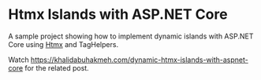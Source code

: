# Htmx Islands with ASP.NET Core

A sample project showing how to implement dynamic islands
with ASP.NET Core using [Htmx][htmx] and TagHelpers.

Watch https://khalidabuhakmeh.com/dynamic-htmx-islands-with-aspnet-core for the related post.

[htmx]: https://htmx.org